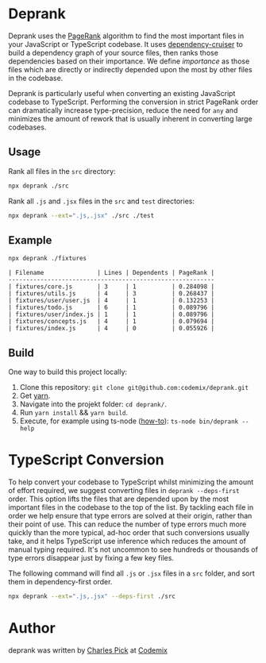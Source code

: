 # Deprank

Deprank uses the [PageRank](https://en.wikipedia.org/wiki/PageRank) algorithm to find the most important files in your JavaScript or TypeScript codebase. It uses [dependency-cruiser](https://github.com/sverweij/dependency-cruiser) to build a dependency graph of your source files, then ranks those dependencies based on their importance. We define _importance_ as those files which are directly or indirectly depended upon the most by other files in the codebase.

Deprank is particularly useful when converting an existing JavaScript codebase to TypeScript. Performing the conversion in strict PageRank order can dramatically increase type-precision, reduce the need for `any` and minimizes the amount of rework that is usually inherent in converting large codebases.

## Usage

Rank all files in the `src` directory:

```sh
npx deprank ./src
```

Rank all `.js` and `.jsx` files in the `src` and `test` directories:

```sh
npx deprank --ext=".js,.jsx" ./src ./test
```

## Example

```sh
npx deprank ./fixtures
```

```
| Filename               | Lines | Dependents | PageRank |
----------------------------------------------------------
| fixtures/core.js       | 3     | 1          | 0.284098 |
| fixtures/utils.js      | 4     | 3          | 0.268437 |
| fixtures/user/user.js  | 4     | 1          | 0.132253 |
| fixtures/todo.js       | 6     | 1          | 0.089796 |
| fixtures/user/index.js | 1     | 1          | 0.089796 |
| fixtures/concepts.js   | 4     | 1          | 0.079694 |
| fixtures/index.js      | 4     | 0          | 0.055926 |
```

## Build

One way to build this project locally:

1. Clone this repository: `git clone git@github.com:codemix/deprank.git`
2. Get [yarn](https://yarnpkg.com/).
3. Navigate into the projekt folder: `cd deprank/`.
4. Run `yarn install` && `yarn build`.
5. Execute, for example using ts-node ([how-to](https://www.geeksforgeeks.org/how-to-execute-typescript-file-using-command-line/)): `ts-node bin/deprank --help`

# TypeScript Conversion

To help convert your codebase to TypeScript whilst minimizing the amount of effort required, we suggest converting files in `deprank --deps-first` order. This option lifts the files that are depended upon by the most important files in the codebase to the top of the list. By tackling each file in order we help ensure that type errors are solved at their origin, rather than their point of use. This can reduce the number of type errors much more quickly than the more typical, ad-hoc order that such conversions usually take, and it helps TypeScript use inference which reduces the amount of manual typing required. It's not uncommon to see hundreds or thousands of type errors disappear just by fixing a few key files.

The following command will find all `.js` or `.jsx` files in a `src` folder, and sort them in dependency-first order.

```sh
npx deprank --ext=".js,.jsx" --deps-first ./src
```

# Author

deprank was written by [Charles Pick](https://twitter.com/c_pick) at [Codemix](https://codemix.com/)
